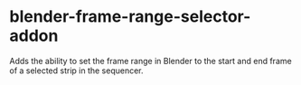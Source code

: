 # blender-frame-range-selector-addon
Adds the ability to set the frame range in Blender to the start and end frame of a selected strip in the sequencer.

